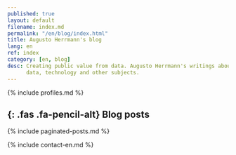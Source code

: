 ```yaml
---
published: true
layout: default
filename: index.md
permalink: "/en/blog/index.html"
title: Augusto Herrmann's blog
lang: en
ref: index
category: [en, blog]
desc: Creating public value from data. Augusto Herrmann's writings about
      data, technology and other subjects.
---
```


{% include profiles.md %}

<section id="blog">
<div class="container">

## *﻿*{: .fas .fa-pencil-alt} Blog posts

{% include paginated-posts.md %}

</div>
</section>

<footer>

{% include contact-en.md %}

</footer>
